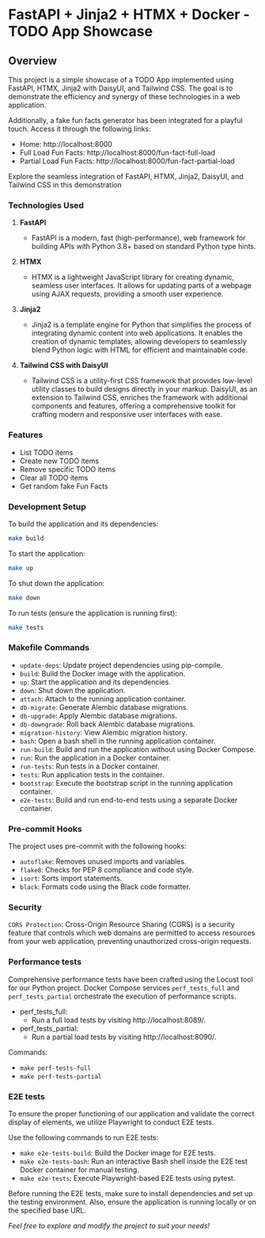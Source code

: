 # FastAPI + Jinja2 + HTMX + Docker - TODO App Showcase

## Overview

This project is a simple showcase of a TODO App implemented using FastAPI, HTMX, Jinja2 with DaisyUI, and Tailwind CSS. The goal is to demonstrate the efficiency and synergy of these technologies in a web application.

Additionally, a fake fun facts generator has been integrated for a playful touch. Access it through the following links:

- Home: http://localhost:8000
- Full Load Fun Facts: http://localhost:8000/fun-fact-full-load
- Partial Load Fun Facts: http://localhost:8000/fun-fact-partial-load


Explore the seamless integration of FastAPI, HTMX, Jinja2, DaisyUI, and Tailwind CSS in this demonstration

### Technologies Used

1. **FastAPI**

   - FastAPI is a modern, fast (high-performance), web framework for building APIs with Python 3.8+ based on standard Python type hints.

2. **HTMX**

   - HTMX is a lightweight JavaScript library for creating dynamic, seamless user interfaces. It allows for updating parts of a webpage using AJAX requests, providing a smooth user experience.

3. **Jinja2**

   - Jinja2 is a template engine for Python that simplifies the process of integrating dynamic content into web applications. It enables the creation of dynamic templates, allowing developers to seamlessly blend Python logic with HTML for efficient and maintainable code.

4. **Tailwind CSS with DaisyUI**
   - Tailwind CSS is a utility-first CSS framework that provides low-level utility classes to build designs directly in your markup. DaisyUI, as an extension to Tailwind CSS, enriches the framework with additional components and features, offering a comprehensive toolkit for crafting modern and responsive user interfaces with ease.

### Features

- List TODO items
- Create new TODO items
- Remove specific TODO items
- Clear all TODO items
- Get random fake Fun Facts

### Development Setup

To build the application and its dependencies:

```bash
make build
```

To start the application:

```bash
make up
```

To shut down the application:

```bash
make down
```

To run tests (ensure the application is running first):

```bash
make tests
```

### Makefile Commands

- `update-deps`: Update project dependencies using pip-compile.
- `build`: Build the Docker image with the application.
- `up`: Start the application and its dependencies.
- `down`: Shut down the application.
- `attach`: Attach to the running application container.
- `db-migrate`: Generate Alembic database migrations.
- `db-upgrade`: Apply Alembic database migrations.
- `db-downgrade`: Roll back Alembic database migrations.
- `migration-history`: View Alembic migration history.
- `bash`: Open a bash shell in the running application container.
- `run-build`: Build and run the application without using Docker Compose.
- `run`: Run the application in a Docker container.
- `run-tests`: Run tests in a Docker container.
- `tests`: Run application tests in the container.
- `bootstrap`: Execute the bootstrap script in the running application container.
- `e2e-tests`: Build and run end-to-end tests using a separate Docker container.

### Pre-commit Hooks

The project uses pre-commit with the following hooks:

- `autoflake`: Removes unused imports and variables.
- `flake8`: Checks for PEP 8 compliance and code style.
- `isort`: Sorts import statements.
- `black`: Formats code using the Black code formatter.

### Security

`CORS Protection`:
Cross-Origin Resource Sharing (CORS) is a security feature that controls which web domains are permitted to access resources from your web application, preventing unauthorized cross-origin requests.

### Performance tests

Comprehensive performance tests have been crafted using the Locust tool for our Python project. Docker Compose services `perf_tests_full` and `perf_tests_partial` orchestrate the execution of performance scripts.

- perf_tests_full:
  - Run a full load tests by visiting http://localhost:8089/.
- perf_tests_partial:
  - Run a partial load tests by visiting http://localhost:8090/.

Commands:

- `make perf-tests-full`
- `make perf-tests-partial`

### E2E tests

To ensure the proper functioning of our application and validate the correct display of elements, we utilize Playwright to conduct E2E tests.

Use the following commands to run E2E tests:

- `make e2e-tests-build`: Build the Docker image for E2E tests.
- `make e2e-tests-bash`: Run an interactive Bash shell inside the E2E test Docker container for manual testing.
- `make e2e-tests`: Execute Playwright-based E2E tests using pytest.

Before running the E2E tests, make sure to install dependencies and set up the testing environment. Also, ensure the application is running locally or on the specified base URL.

_Feel free to explore and modify the project to suit your needs!_
